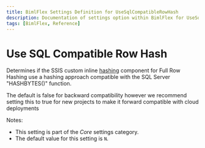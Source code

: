 ```yaml
---
title: BimlFlex Settings Definition for UseSqlCompatibleRowHash
description: Documentation of settings option within BimlFlex for UseSqlCompatibleRowHash
tags: [BimlFlex, Reference]
---
```


# Use SQL Compatible Row Hash

Determines if the SSIS custom inline [hashing](bimlflex-concepts-hashing) component for Full Row Hashing use a hashing approach compatible with the SQL Server "HASHBYTES()" function.

The default is false for backward compatibility however we recommend setting this to true for new projects to make it forward compatible with cloud deployments

Notes:

* This setting is part of the *Core* settings category.
* The default value for this setting is `N`.
